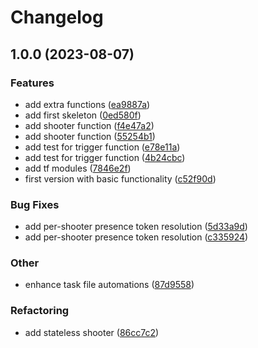 # Changelog

## 1.0.0 (2023-08-07)


### Features

* add extra functions ([ea9887a](https://github.com/Excoriate/a-global-presence-challenge/commit/ea9887aedf3d278c96d426649c170cab4123ce63))
* add first skeleton ([0ed580f](https://github.com/Excoriate/a-global-presence-challenge/commit/0ed580f48bfac9667697fcf0085977d751f2457c))
* add shooter function ([f4e47a2](https://github.com/Excoriate/a-global-presence-challenge/commit/f4e47a2e5483d78ca6da2060eb7f2b1f49d71847))
* add shooter function ([55254b1](https://github.com/Excoriate/a-global-presence-challenge/commit/55254b1a73ba2e38bdba143ba3f4216f86935147))
* add test for trigger function ([e78e11a](https://github.com/Excoriate/a-global-presence-challenge/commit/e78e11ae43cea14639461356cc9ed1b99501c8f5))
* add test for trigger function ([4b24cbc](https://github.com/Excoriate/a-global-presence-challenge/commit/4b24cbce203ce6bf802abb48381834c15f7ef328))
* add tf modules ([7846e2f](https://github.com/Excoriate/a-global-presence-challenge/commit/7846e2f4116dc6314d741e6c4195d056bdcb38a5))
* first version with basic functionality ([c52f90d](https://github.com/Excoriate/a-global-presence-challenge/commit/c52f90d196fbb964f3333b259eb02ce220624950))


### Bug Fixes

* add per-shooter presence token resolution ([5d33a9d](https://github.com/Excoriate/a-global-presence-challenge/commit/5d33a9ddcf50904efe821d6eaff0949541af46b8))
* add per-shooter presence token resolution ([c335924](https://github.com/Excoriate/a-global-presence-challenge/commit/c33592438e71c7dcbe8d2ce231afd3a46051f85f))


### Other

* enhance task file automations ([87d9558](https://github.com/Excoriate/a-global-presence-challenge/commit/87d95580fb97c9a5cd6f206556a1a1f2ba183781))


### Refactoring

* add stateless shooter ([86cc7c2](https://github.com/Excoriate/a-global-presence-challenge/commit/86cc7c2562f5802b4a30c9a7550a6e479d946fa2))
